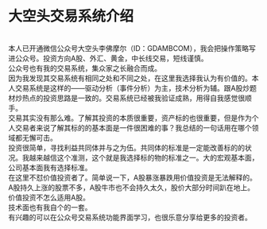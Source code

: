 # 大空头交易系统介绍
</br>
本人已开通微信公众号大空头李佛摩尔（ID：GDAMBCOM），我会把操作策略写进公众号。投资方向A股、外汇、黄金，中长线交易，短线谨慎。
</br>
公众号也有我的交易系统，集众家之长融合而成。
</br>
因为我发现其交易系统有相同之处和不同之处，在这里我选择我认为有价值的。本人交易系统是这样的——驱动分析（事件分析）为主，技术分析为辅。跟A股炒题材炒热点的投资思路是一致的。交易系统已经被我验证成熟，用得自我感觉很顺手。
</br>
交易其实没有那么难。了解其投资的本质很重要，资产标的也很重要，但是作为个人交易者来说了解其标的的基本面是一件很困难的事？我总结的一句话用在哪个领域都无懈可击。
</br>
投资很简单，寻找利益共同体并与之为伍。共同体的标准是一定能改善标的的状况。我越来越信这个准测，这个就是我选择标的物的标准之一。大的宏观基本面，公司基本面我有选择标准。
</br>
在这里不怼价值投资者了。简单说一下，A股暴涨暴跌用价值投资是无法解释的。A股持久上涨的股票不多，A股牛市也不会持久太久，股价大部分时间趴在地上。价值投资不怎么适用A股。
</br>
技术面也有我自个的一套。
</br>
有兴趣的可以在公众号交易系统功能界面学习，也很乐意分享给更多的投资者。
